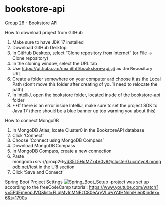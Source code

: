 # bookstore-api
Group 26 - Bookstore API

How to download project from GitHub
1.	Make sure to have JDK 17 installed
2.	Download GitHub Desktop
3.	In GitHub Desktop, select “Clone repository from Internet” (or File -> Clone repository)
4.	In the cloning window, select the URL tab
5.	Use https://github.com/msmithfl/bookstore-api.git as the Repository URL
6.	Create a folder somewhere on your computer and choose it as the Local Path (don’t move this folder after creating of you’ll need to relocate the path)
7.	In IntelliJ, open the bookstore folder, located inside of the bookstore-api folder
8.	**If there is an error inside IntelliJ, make sure to set the project SDK to Java 17 (there should be a blue banner up top warning you about this)


How to connect MongoDB
1.	In MongoDB Atlas, locate Cluster0 in the BookstoreAPI database
2.	Click ‘Connect’
3.	Choose ‘Connect using MongoDB Compass’
4.	Download MongoDB Compass
5.	In MongoDB Compass, create a new connection
6.	Paste mongodb+srv://group26:vd35L5HdMZx4V0v9@cluster0.ucm1yc8.mongodb.net/test in the URI section
7.	Click ‘Save and Connect’

Spring Boot Project Settings
![Spring_Boot_Setup](https://user-images.githubusercontent.com/67169935/216692380-e94abdda-c918-48aa-8b74-222578ffa01a.png)
-project was set up according to the freeCodeCamp tutorial: https://www.youtube.com/watch?v=5PdEmeopJVQ&list=PLqlMvInMNEzC80eAryVLuwYAtHNnmHiep&index=6&t=1790s
